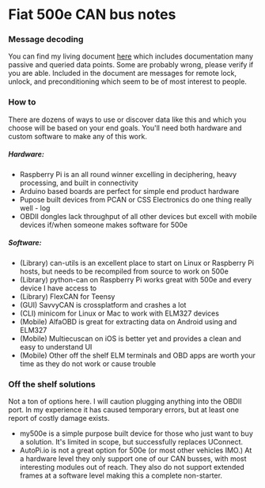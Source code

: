# Fiat 500e CAN bus notes

### Message decoding
You can find my living document [here](https://docs.google.com/spreadsheets/d/12NPhM8Nom-K4TzoWUFvXqUXVt-HyTaEw7aM3jxspBx4/) which includes documentation many passive and queried data points. Some are probably wrong, please verify if you are able. Included in the document are messages for remote lock, unlock, and preconditioning which seem to be of most interest to people.

### How to
There are dozens of ways to use or discover data like this and which you choose will be based on your end goals. You'll need both hardware and custom software to make any of this work.

##### Hardware:
- Raspberry Pi is an all round winner excelling in deciphering, heavy processing, and built in connectivity
- Arduino based boards are perfect for simple end product hardware
- Pupose built devices from PCAN or CSS Electronics do one thing really well - log
- OBDII dongles lack throughput of all other devices but excell with mobile devices if/when someone makes software for 500e

##### Software:
- (Library) can-utils is an excellent place to start on Linux or Raspberry Pi hosts, but needs to be recompiled from source to work on 500e
- (Library) python-can on Raspberry Pi works great with 500e and every device I have access to
- (Library) FlexCAN for Teensy
- (GUI) SavvyCAN is crossplatform and crashes a lot
- (CLI) minicom for Linux or Mac to work with ELM327 devices
- (Mobile) AlfaOBD is great for extracting data on Android using and ELM327
- (Mobile) Multiecuscan on iOS is better yet and provides a clean and easy to understand UI
- (Mobile) Other off the shelf ELM terminals and OBD apps are worth your time as they do not work or cause trouble

### Off the shelf solutions
Not a ton of options here. I will caution plugging anything into the OBDII port. In my experience it has caused temporary errors, but at least one report of costly damage exists.
- my500e is a simple purpose built device for those who just want to buy a solution. It's limited in scope, but successfully replaces UConnect.
- AutoPi.io is not a great option for 500e (or most other vehicles IMO.) At a hardware level they only support one of our CAN busses, with most interesting modules out of reach. They also do not support extended frames at a software level making this a complete non-starter.
